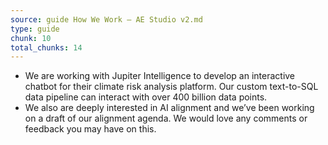 ```yaml
---
source: guide How We Work – AE Studio v2.md
type: guide
chunk: 10
total_chunks: 14
---
```


* We are working with Jupiter Intelligence to develop an interactive chatbot for their climate risk analysis platform.  Our custom text-to-SQL data pipeline can interact with over 400 billion data points. 
* We also are deeply interested in AI alignment and we’ve been working on a draft of our alignment agenda.  We would love any comments or feedback you may have on this.